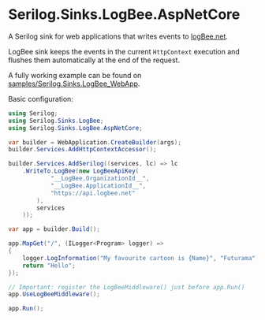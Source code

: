 # Serilog.Sinks.LogBee.AspNetCore

A Serilog sink for web applications that writes events to [logBee.net](https://logbee.net).

LogBee sink keeps the events in the current `HttpContext` execution and flushes them automatically at the end of the request.

A fully working example can be found on [samples/Serilog.Sinks.LogBee_WebApp](/samples/Serilog.Sinks.LogBee_WebApp/).

Basic configuration:

```csharp
using Serilog;
using Serilog.Sinks.LogBee;
using Serilog.Sinks.LogBee.AspNetCore;

var builder = WebApplication.CreateBuilder(args);
builder.Services.AddHttpContextAccessor();

builder.Services.AddSerilog((services, lc) => lc
    .WriteTo.LogBee(new LogBeeApiKey(
            "__LogBee.OrganizationId__",
            "__LogBee.ApplicationId__",
            "https://api.logbee.net"
        ),
        services
    ));

var app = builder.Build();

app.MapGet("/", (ILogger<Program> logger) =>
{
    logger.LogInformation("My favourite cartoon is {Name}", "Futurama");
    return "Hello";
});

// Important: register the LogBeeMiddleware() just before app.Run()
app.UseLogBeeMiddleware();

app.Run();
```
